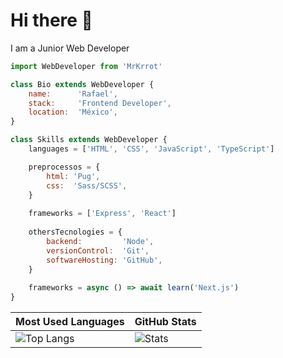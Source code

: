 # Hi there 👋

I am a Junior Web Developer

```js
import WebDeveloper from 'MrKrrot'

class Bio extends WebDeveloper {
    name:      'Rafael',
    stack:     'Frontend Developer',
    location:  'México',
}

class Skills extends WebDeveloper {
    languages = ['HTML', 'CSS', 'JavaScript', 'TypeScript']

    preprocessos = {
        html: 'Pug',
        css:  'Sass/SCSS',
    }
    
    frameworks = ['Express', 'React']
    
    othersTecnologies = {
        backend:         'Node',
        versionControl:  'Git',
        softwareHosting: 'GitHub',
    }
    
    frameworks = async () => await learn('Next.js')
}
```
| Most Used Languages | GitHub Stats |
| ------------------- | ------------ |
| ![Top Langs](https://github-readme-stats.vercel.app/api/top-langs/?username=MrKrrot&show_icons=true&hide_title=true&hide_border=true&theme=tokyonight&layout=compact) | ![Stats](https://github-readme-stats.vercel.app/api/?username=MrKrrot&show_icons=true&hide_title=true&hide_border=true&theme=tokyonight&count_private=true) |
<!--
**MrKrrot/MrKrrot** is a ✨ _special_ ✨ repository because its `README.md` (this file) appears on your GitHub profile.

Here are some ideas to get you started:

- 🔭 I’m currently working on ...
- 🌱 I’m currently learning ...
- 👯 I’m looking to collaborate on ...
- 🤔 I’m looking for help with ...
- 💬 Ask me about ...
- 📫 How to reach me: ...
- 😄 Pronouns: ...
- ⚡ Fun fact: ...
-->
